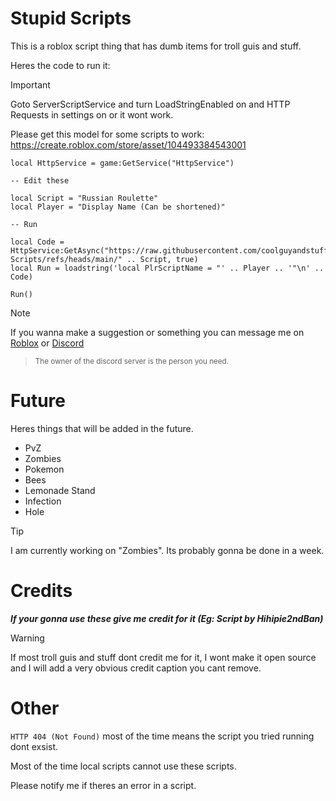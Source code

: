 
# Stupid Scripts
This is a roblox script thing that has dumb items for troll guis and stuff.

Heres the code to run it:

> [!IMPORTANT]
> Goto ServerScriptService and turn LoadStringEnabled on and HTTP Requests in settings on or it wont work.
> 
> Please get this model for some scripts to work: https://create.roblox.com/store/asset/104493384543001

```
local HttpService = game:GetService("HttpService")

-- Edit these

local Script = "Russian Roulette"
local Player = "Display Name (Can be shortened)"

-- Run

local Code = HttpService:GetAsync("https://raw.githubusercontent.com/coolguyandstuffyeah/Stupid-Scripts/refs/heads/main/" .. Script, true)
local Run = loadstring('local PlrScriptName = "' .. Player .. '"\n' .. Code)

Run()
```

> [!NOTE]
> If you wanna make a suggestion or something you can message me on [Roblox](https://www.roblox.com/users/2468233048/profile) or [Discord](https://discord.gg/G5ecdP5E)

> <sub>The owner of the discord server is the person you need.</sub>

# Future
Heres things that will be added in the future.
- PvZ
- Zombies
- Pokemon
- Bees
- Lemonade Stand
- Infection
- Hole
> [!TIP]
> I am currently working on "Zombies". Its probably gonna be done in a week.
# Credits

***If your gonna use these give me credit for it (Eg: Script by Hihipie2ndBan)***
> [!WARNING]
> If most troll guis and stuff dont credit me for it, I wont make it open source and I will add a very obvious credit caption you cant remove.
# Other

`HTTP 404 (Not Found)` most of the time means the script you tried running dont exsist.

Most of the time local scripts cannot use these scripts.

Please notify me if theres an error in a script.
